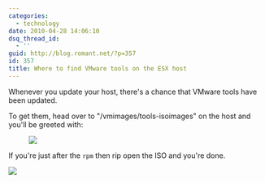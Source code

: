 ```yaml
---
categories:
  - technology
date: 2010-04-28 14:06:10
dsq_thread_id:
  - ''
guid: http://blog.romant.net/?p=357
id: 357
title: Where to find VMware tools on the ESX host
---
```


Whenever you update your host, there's a chance that VMware tools have been updated.

To get them, head over to "/vmimages/tools-isoimages" on the host and you'll be greeted with:

<figure>
  <img src="/images/2010/04/esxhost_vmware_tools_location.png">
</figure>

If you're just after the `rpm` then rip open the ISO and you're done.

![](/images/2010/04/vmware_tools_iso.png)